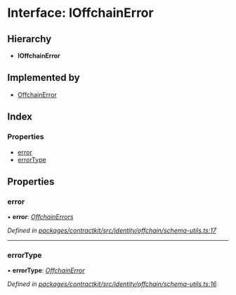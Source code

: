 # Interface: IOffchainError

## Hierarchy

* **IOffchainError**

## Implemented by

* [OffchainError](../classes/_identity_offchain_schema_utils_.offchainerror.md)

## Index

### Properties

* [error](_identity_offchain_schema_utils_.ioffchainerror.md#error)
* [errorType](_identity_offchain_schema_utils_.ioffchainerror.md#errortype)

## Properties

###  error

• **error**: *[OffchainErrors](../modules/_identity_offchain_data_wrapper_.md#offchainerrors)*

*Defined in [packages/contractkit/src/identity/offchain/schema-utils.ts:17](https://github.com/celo-org/celo-monorepo/blob/master/packages/contractkit/src/identity/offchain/schema-utils.ts#L17)*

___

###  errorType

• **errorType**: *[OffchainError](../enums/_identity_offchain_schema_utils_.schemaerrortypes.md#offchainerror)*

*Defined in [packages/contractkit/src/identity/offchain/schema-utils.ts:16](https://github.com/celo-org/celo-monorepo/blob/master/packages/contractkit/src/identity/offchain/schema-utils.ts#L16)*
